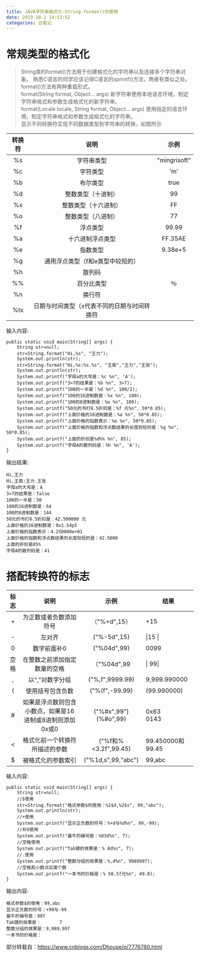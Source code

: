 ```yaml
---
title: JAVA字符串格式化-String.format()的使用
date: 2019-10-2 14:53:52
categories: 云笔记
---
```


# 常规类型的格式化
>String类的format()方法用于创建格式化的字符串以及连接多个字符串对象。<!--more--> 熟悉C语言的同学应该记得C语言的sprintf()方法，两者有类似之处。format()方法有两种重载形式。<br/>
format(String format, Object... args) 新字符串使用本地语言环境，制定字符串格式和参数生成格式化的新字符串。<br/>
format(Locale locale, String format, Object... args) 使用指定的语言环境，制定字符串格式和参数生成格式化的字符串。<br/>
显示不同转换符实现不同数据类型到字符串的转换，如图所示<br/>

| **转换符** | **说明**  | **示例** |
| :---: | :---:| :---: |
| %s | 字符串类型 | "mingrisoft" |
| %c | 字符类型 | 'm' |
| %b   |  布尔类型 | true  |
|  %d |  整数类型（十进制）| 99|
|  %x  |  整数类型（十六进制） |  FF |
|  %o  |  整数类型（八进制） | 	77  |
|  %f  |  浮点类型 | 99.99 |
|  %a  |  十六进制浮点类型 | FF.35AE  |
|  %e  |  指数类型 | 9.38e+5  |
|   %g |  通用浮点类型（f和e类型中较短的） |   |
|  %h  |  散列码 |   |
|  %%  |  百分比类型 |  ％ |
|%n | 换行符| |
|%tx | 日期与时间类型（x代表不同的日期与时间转换符| |

输入内容:

	public static void main(String[] args) {  
	    String str=null;  
	    str=String.format("Hi,%s", "王力");  
	    System.out.println(str);  
	    str=String.format("Hi,%s:%s.%s", "王南","王力","王张");            
	    System.out.println(str);                           
	    System.out.printf("字母a的大写是：%c %n", 'A');  
	    System.out.printf("3>7的结果是：%b %n", 3>7);  
	    System.out.printf("100的一半是：%d %n", 100/2);  
	    System.out.printf("100的16进制数是：%x %n", 100);  
	    System.out.printf("100的8进制数是：%o %n", 100);  
	    System.out.printf("50元的书打8.5折扣是：%f 元%n", 50*0.85);  
	    System.out.printf("上面价格的16进制数是：%a %n", 50*0.85);  
	    System.out.printf("上面价格的指数表示：%e %n", 50*0.85);  
	    System.out.printf("上面价格的指数和浮点数结果的长度较短的是：%g %n", 50*0.85);  
	    System.out.printf("上面的折扣是%d%% %n", 85);  
	    System.out.printf("字母A的散列码是：%h %n", 'A');  
	}

输出结果:

	Hi,王力  
	Hi,王南:王力.王张  
	字母a的大写是：A   
	3>7的结果是：false   
	100的一半是：50   
	100的16进制数是：64   
	100的8进制数是：144   
	50元的书打8.5折扣是：42.500000 元  
	上面价格的16进制数是：0x1.54p5   
	上面价格的指数表示：4.250000e+01   
	上面价格的指数和浮点数结果的长度较短的是：42.5000   
	上面的折扣是85%   
	字母A的散列码是：41

# 搭配转换符的标志

|**标志**|**说明**|**示例**|**结果**|
| :---: | :---:| :---: | ----- |
|+|为正数或者负数添加符号|（"%+d",15）|+15|
|-|左对齐|("%-5d",15)|\|15 \||
|0|数字前面补0|("%04d",99)|0099|
|空格|在整数之前添加指定数量的空格|（"%04d",99|\| 99\||
|,|以“,”对数字分组|("%,f",9999.99)|9,999.990000|
|(|使用括号包含负数|("%(f",-99.99)|(99.990000)|
|#|如果是浮点数则包含小数点，如果是16进制或8进制则添加0x或0|("%#x",99")<br/>(%#o",99)|0x63<br/>0143|
|<|格式化前一个转换符所描述的参数|("%f和%<3.2f",99.45)|99.450000和99.45|
|$|被格式化的参数索引|("%1$d,%2$s",99,"abc")|99,abc|

输入内容:
```
public static void main(String[] args) {  
    String str=null;  
    //$使用  
    str=String.format("格式参数$的使用：%1$d,%2$s", 99,"abc");             
    System.out.println(str);                       
    //+使用  
    System.out.printf("显示正负数的符号：%+d与%d%n", 99,-99);  
    //补O使用  
    System.out.printf("最牛的编号是：%03d%n", 7);  
    //空格使用  
    System.out.printf("Tab键的效果是：% 8d%n", 7);  
    //.使用  
    System.out.printf("整数分组的效果是：%,d%n", 9989997);  
    //空格和小数点后面个数  
    System.out.printf("一本书的价格是：% 50.5f元%n", 49.8);  
}  
```
输出内容:
```
格式参数$的使用：99,abc  
显示正负数的符号：+99与-99  
最牛的编号是：007  
Tab键的效果是：       7  
整数分组的效果是：9,989,997  
一本书的价格是：      
```

部分转载自：https://www.cnblogs.com/Dhouse/p/7776780.html

